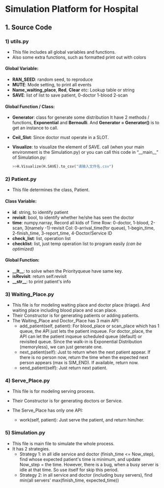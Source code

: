 # Simulation Platform for Hospital #

## 1. Source Code ##

### 1) utils.py ###

- This file includes all global variables and functions.
- Also some extra functions, such as formatted print out with colors

#### Global Variable: ####

- **RAN_SEED**: random seed, to reproduce
- **MUTE**: Mode setting, to print all events
- **Name_waiting_place**, **Red**, **Clear** etc: Lookup table or string
- **SAVE**: list of list to save patient, 0-doctor 1-blood 2-scan

#### Global Function / Class: ####

- **Generator**: class for generate some distribution
  It have 2 methods / functions, **Exponential** and **Bernoulli**.
  And **Generator = Generator()** is to get an instance to call.

- **Ceil_Slot**: Since doctor must operate in a SLOT.

- **Visualize**: to visualize the element of SAVE.
  call (when your main environment is the Simulation.py) or you can call this code in “\_\_main\_\_” of Simulation.py:

  ```python
  >>H.Visualize(H.SAVE).to_csv("请输入文件名.csv")
  ```

### 2) Patient.py ###

- This file determines the class, Patient.

#### Class Variable: ####

- **id**: string, to identify patient
- **revisit**: bool, to identify whether he/she has seen the doctor
- **time**: numpy.narray, Record all kids of Time
  Row: 0-doctor, 1-blood, 2-scan, 3(namely -1)-revisit
  Col: 0-arrival_time(for queue), 1-begin_time, 2-finish_time, 3-report_time, 4-Doctor/Service ID
- **check_list**: list, operation list
- **checklist**: list, just temp operation list to program easily *(can be optimized)*

#### Global Function: ####

- **\_\_lt\_\_**: to solve when the Priorityqueue have same key.
- **isRevisit**: return self.revisit
- **\_\_str\_\_**: to print patient's info

### 3) Waiting_Place.py ###

- This file is for modeling waiting place and doctor place (triage). And waiting place including blood place and scan place.
- Their Constructor is for generating patients or adding patients.
- The Waiting_Place and Doctor_Place has 3 main API:
  - add_patient(self, patient):
    For blood_place or scan_place which has 1 queue, the API just lets the patient inqueue.
    For doctor_place, the API can let the patient inqueue scheduled queue (default) or revisited queue. 
    Since the walk-in is Exponential Distribution (memoryless), we can just generate one.
  - next_patient(self):
    Just to return when the next patient appear. 
    If there is no person now, return the time when the expected next person appears (max is SIM_END).
    If available, return now.
  - send_patient(self):
    Just return next patient.

### 4) Serve_Place.py ###

-  This file is for modeling serving process. 

- Their Constructor is for generating doctors or Service.
- The Serve_Place has only one API:
  - work(self, patient): Just serve the patient, and return him/her.

### 5) Simulation.py ###

- This file is main file to simulate the whole process.
- It has 2 strategies.
  - Strategy 1: in all idle service and doctor (finish_time <= Now_step), find whose expected patient's time is minimum, and update Now_step = the time. However, there is a bug, when a busy server is idle at that time. So use itself for skip this period.
  - Strategy 2: in all service and doctor (including busy servers), find min(all servers' max(finish_time, expected_time))